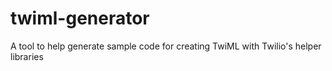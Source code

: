 # twiml-generator
A tool to help generate sample code for creating TwiML with Twilio's helper libraries
